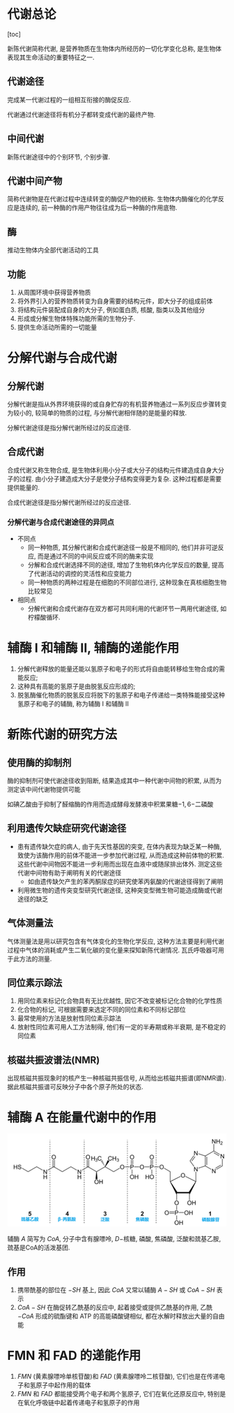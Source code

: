 # 代谢总论

[toc]

新陈代谢简称代谢, 是营养物质在生物体内所经历的一切化学变化总称, 是生物体表现其生命活动的重要特征之一.

## 代谢途径

完成某一代谢过程的一组相互衔接的酶促反应.

代谢通过代谢途径将有机分子都转变成代谢的最终产物.

## 中间代谢

新陈代谢途径中的个别环节, 个别步骤.

## 代谢中间产物

简称代谢物是在代谢过程中连续转变的酶促产物的统称. 生物体内酶催化的化学反应是连续的, 前一种酶的作用产物往往成为后一种酶的作用底物.

## 酶

推动生物体内全部代谢活动的工具

## 功能

1. 从周围环境中获得营养物质
2. 将外界引入的营养物质转变为自身需要的结构元件，即大分子的组成前体
3. 将结构元件装配成自身的大分子, 例如蛋白质, 核酸, 脂类以及其他组分
4. 形成或分解生物体特殊功能所需的生物分子.
5. 提供生命活动所需的一切能量

# 分解代谢与合成代谢

## 分解代谢

分解代谢是指从外界环境获得的或自身贮存的有机营养物通过一系列反应步骤转变为较小的, 较简单的物质的过程, 与分解代谢相伴随的是能量的释放.

分解代谢途径是指分解代谢所经过的反应途径.

## 合成代谢

合成代谢又称生物合成, 是生物体利用小分子或大分子的结构元件建造成自身大分子的过程. 由小分子建造成大分子是使分子结构变得更为复杂. 这种过程都是需要提供能量的.

合成代谢途径是指分解代谢所经过的反应途径.

### 分解代谢与合成代谢途径的异同点

+ 不同点
  + 同一种物质, 其分解代谢和合成代谢途径一般是不相同的, 他们并非可逆反应, 而是通过不同的中间反应或不同的酶来实现
  + 分解和合成代谢选择不同的途径, 增加了生物机体内化学反应的数量, 提高了代谢活动的调控的灵活性和应变能力
  + 同一种物质的两种过程是在细胞的不同部位进行, 这种现象在真核细胞生物比较常见
+ 相同点
  + 分解代谢和合成代谢存在双方都可共同利用的代谢环节一两用代谢途径, 如柠檬酸循环.

# 辅酶 $\mathrm{I}$ 和辅酶 $\mathrm{II}$, 辅酶的递能作用

1. 分解代谢释放的能量还能以氢原子和电子的形式将自由能转移给生物合成的需能反应;
2. 这种具有高能的氢原子是由脱氢反应形成的;
3. 脱氢酶催化物质的脱氢反应将脱下的氢原子和电子传递给一类特殊能接受这种氢原子和电子的辅酶, 称为辅酶 $\mathrm{I}$ 和辅酶 $\mathrm{II}$

# 新陈代谢的研究方法

## 使用酶的抑制剂

酶的抑制剂可使代谢途径收到阻断, 结果造成其中一种代谢中间物的积累, 从而为测定该中间代谢物提供可能

如碘乙酸由于抑制了醛缩酶的作用而造成酵母发酵液中积累果糖$-1,6-$二磷酸

## 利用遗传欠缺症研究代谢途径

+ 患有遗传缺欠症的病人, 由于先天性基因的突变, 在体内表现为缺乏某一种酶, 致使为该酶作用的前体不能进一步参加代谢过程, 从而造成这种前体物的积累. 这些代谢中间物因不能进一步利用而出现在血液中或随尿排出体外. 测定这些代谢中间物有助于阐明有关的代谢途径
  + 如由遗传缺欠产生的苯丙酮尿症的研究使苯丙氨酸的代谢途径得到了阐明
+ 利用微生物的遗传突变型研究代谢途径, 这种突变型微生物可能造成酶或代谢途径的缺乏

## 气体测量法

气体测量法是用以研究包含有气体变化的生物化学反应, 这种方法主要是利用代谢过程中气体的消耗或产生二氧化碳的变化量来探知新陈代谢情况. 瓦氏呼吸器可用于此方法的测量.

## 同位素示踪法

1. 用同位素来标记化合物具有无比优越性, 因它不改变被标记化合物的化学性质
2. 化合物的标记, 可根据需要来选定不同的同位素和不同标记部位
3. 最常使用的方法是放射性同位素示踪法
4. 放射性同位素可用人工方法制得, 他们有一定的半寿期或称半衰期, 是不稳定的同位素

## 核磁共振波谱法(NMR)

出现核磁共振现象时的核产生一种核磁共振信号, 从而给出核磁共振谱(即NMR谱). 据此核磁共振谱可反映分子中各个原子所处的状态.

# 辅酶 A 在能量代谢中的作用

![image-20220106152341773](Chap19代谢总论.assets/image-20220106152341773.png)

辅酶 $A$ 简写为 $CoA$, 分子中含有腺嘌呤, $D-$核糖, 磷酸, 焦磷酸, 泛酸和巯基乙胺, 巯基是CoA的活泼基团.

## 作用

1. 携带酰基的部位在 $-SH$ 基上, 因此 $CoA$ 又常以辅酶 $A-SH$  或 $CoA-SH$ 表示
2. $CoA-SH$ 在酶促转乙酰基的反应中, 起着接受或提供乙酰基的作用, 乙酰$-CoA$ 形成的硫酯键和 ATP 的高能磷酸键相似, 都在水解时释放出大量的自由能

# FMN 和 FAD 的递能作用

1. $FMN$ (黄素腺嘌呤单核苷酸)和 $FAD$ (黄素腺嘌呤二核苷酸), 它们也是在传递电子和氢原子中起作用的载体
2. $FMN$ 和 $FAD$ 都能接受两个电子和两个氢原子, 它们在氧化还原反应中, 特别是在氧化呼吸链中起着传递电子和氢原子的作用
